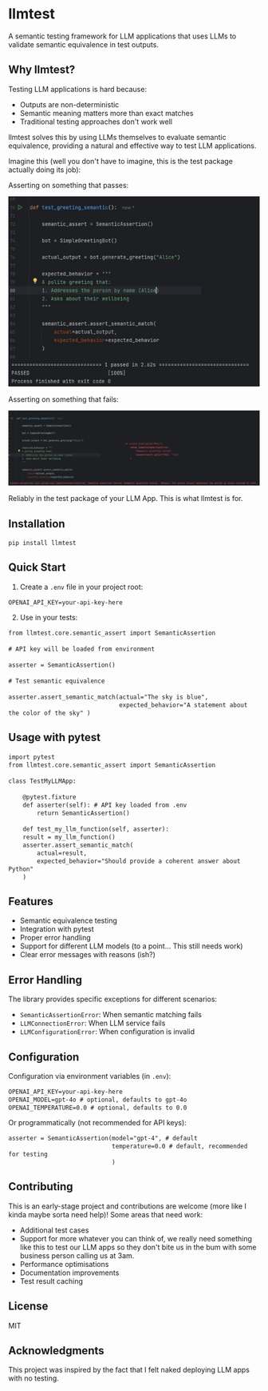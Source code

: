 # llmtest

A semantic testing framework for LLM applications that uses LLMs to validate semantic equivalence in test outputs.

## Why llmtest?

Testing LLM applications is hard because:
- Outputs are non-deterministic
- Semantic meaning matters more than exact matches
- Traditional testing approaches don't work well

llmtest solves this by using LLMs themselves to evaluate semantic equivalence, providing a natural and effective way to test LLM applications.

Imagine this (well you don't have to imagine, this is the test package actually doing its job):

Asserting on something that passes:

![test_pass.jpg](test_pass.jpg)

Asserting on something that fails:

![test_fail.jpg](test_fail.jpg)

Reliably in the test package of your LLM App. This is what llmtest is for.

## Installation

```
pip install llmtest
```


## Quick Start

1. Create a `.env` file in your project root:

```
OPENAI_API_KEY=your-api-key-here
```

2. Use in your tests:



```
from llmtest.core.semantic_assert import SemanticAssertion

# API key will be loaded from environment

asserter = SemanticAssertion()

# Test semantic equivalence

asserter.assert_semantic_match(actual="The sky is blue", 
                               expected_behavior="A statement about the color of the sky" )
```

## Usage with pytest

```
import pytest 
from llmtest.core.semantic_assert import SemanticAssertion

class TestMyLLMApp: 

    @pytest.fixture 
    def asserter(self): # API key loaded from .env 
        return SemanticAssertion()
        
    def test_my_llm_function(self, asserter):
    result = my_llm_function()
    asserter.assert_semantic_match(
        actual=result,
        expected_behavior="Should provide a coherent answer about Python"
    )

```

## Features

- Semantic equivalence testing
- Integration with pytest
- Proper error handling
- Support for different LLM models (to a point... This still needs work)
- Clear error messages with reasons (ish?)

## Error Handling

The library provides specific exceptions for different scenarios:
- `SemanticAssertionError`: When semantic matching fails
- `LLMConnectionError`: When LLM service fails
- `LLMConfigurationError`: When configuration is invalid

## Configuration

Configuration via environment variables (in `.env`):

```
OPENAI_API_KEY=your-api-key-here 
OPENAI_MODEL=gpt-4o # optional, defaults to gpt-4o 
OPENAI_TEMPERATURE=0.0 # optional, defaults to 0.0
```

Or programmatically (not recommended for API keys):

```
asserter = SemanticAssertion(model="gpt-4", # default 
                             temperature=0.0 # default, recommended for testing 
                             )
```

## Contributing

This is an early-stage project and contributions are welcome (more like I kinda maybe sorta need help)! Some areas that need work:
- Additional test cases
- Support for more whatever you can think of, we really need something like this to test our LLM apps so they don't bite us in the bum with some business person calling us at 3am.
- Performance optimisations
- Documentation improvements
- Test result caching

## License

MIT

## Acknowledgments

This project was inspired by the fact that I felt naked deploying LLM apps with no testing.